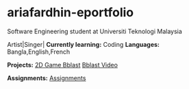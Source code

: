 # ariafardhin-eportfolio
Software Engineering student at Universiti Teknologi Malaysia

Artist|Singer|
**Currently learning:** Coding
**Languages:** Bangla,English,French

**Projects:**
[2D Game Bblast](https://drive.google.com/drive/folders/1S8GCHqWRjC4F3QuRmtaj6rX78NCADCdJ?usp=sharing)
[Bblast Video](https://drive.google.com/drive/folders/1u-57my_PtBqDCWX-osvqq72dg7oTJguy?usp=sharing)

**Assignments:**
[Assignments](https://drive.google.com/drive/folders/16BlcmOyiutN-t-SG3-Gam1HTjhFwI4vz?usp=sharing)
